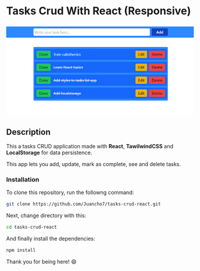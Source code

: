 # Tasks Crud With React (Responsive)

![Tasks CRUD](./docs/screenshot.PNG 'Tasks CRUD')

## Description

This a tasks CRUD application made with **React**, **TawilwindCSS** and **LocalStorage** for data persistence.

This app lets you add, update, mark as complete, see and delete tasks.

### Installation

To clone this repository, run the followng command:

```bash
git clone https://github.com/Juancho7/tasks-crud-react.git
```

Next, change directory with this:

```bash
cd tasks-crud-react
```

And finally install the dependencies:

```bash
npm install
```

Thank you for being here! &#x1F604;
